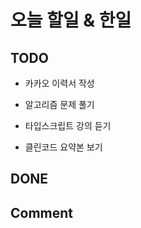 # 오늘 할일 & 한일

## TODO

- 카카오 이력서 작성

- 알고리즘 문제 풀기

- 타입스크립트 강의 듣기

- 클린코드 요약본 보기

## DONE

## Comment
